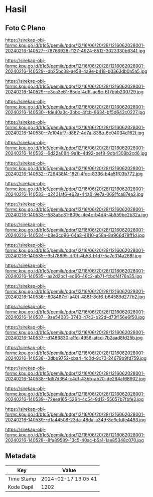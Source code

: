 # Hasil

## Foto C Plano

https://sirekap-obj-formc.kpu.go.id/b1c5/pemilu/pdpr/12/16/06/20/28/1216062028001-20240216-140527--78766928-f127-4924-8512-3023330b6341.jpg

https://sirekap-obj-formc.kpu.go.id/b1c5/pemilu/pdpr/12/16/06/20/28/1216062028001-20240216-140529--db25bc38-ae58-4a9e-b418-b0363db0a5a5.jpg

https://sirekap-obj-formc.kpu.go.id/b1c5/pemilu/pdpr/12/16/06/20/28/1216062028001-20240216-140529--c3ca3e61-85de-4dff-ae8e-6f7bbb200729.jpg

https://sirekap-obj-formc.kpu.go.id/b1c5/pemilu/pdpr/12/16/06/20/28/1216062028001-20240216-140530--fde40a3c-3bbc-4fcb-8634-bf5d643c0227.jpg

https://sirekap-obj-formc.kpu.go.id/b1c5/pemilu/pdpr/12/16/06/20/28/1216062028001-20240216-140530--7c104bf7-d887-4d7a-838a-6c04034d162f.jpg

https://sirekap-obj-formc.kpu.go.id/b1c5/pemilu/pdpr/12/16/06/20/28/1216062028001-20240216-140532--6d22a084-9a1b-4d92-bef8-9db4308b2cd6.jpg

https://sirekap-obj-formc.kpu.go.id/b1c5/pemilu/pdpr/12/16/06/20/28/1216062028001-20240216-140532--726438f4-182f-4fdc-8336-b4a51f03b772.jpg

https://sirekap-obj-formc.kpu.go.id/b1c5/pemilu/pdpr/12/16/06/20/28/1216062028001-20240216-140533--d2431af6-e62a-44a0-9e7a-0691fca87ea2.jpg

https://sirekap-obj-formc.kpu.go.id/b1c5/pemilu/pdpr/12/16/06/20/28/1216062028001-20240216-140533--583a5c31-809c-4e4c-b4d4-4b559be2b32a.jpg

https://sirekap-obj-formc.kpu.go.id/b1c5/pemilu/pdpr/12/16/06/20/28/1216062028001-20240216-140534--b8e3cd96-64a3-4810-a58a-8a966d78ff1d.jpg

https://sirekap-obj-formc.kpu.go.id/b1c5/pemilu/pdpr/12/16/06/20/28/1216062028001-20240216-140535--95f78895-df0f-4b53-b1d7-5a7c314a268f.jpg

https://sirekap-obj-formc.kpu.go.id/b1c5/pemilu/pdpr/12/16/06/20/28/1216062028001-20240216-140535--aa2d2bc1-ed66-46c2-ab71-fcbdf4f76a35.jpg

https://sirekap-obj-formc.kpu.go.id/b1c5/pemilu/pdpr/12/16/06/20/28/1216062028001-20240216-140536--608467cf-a40f-4881-8df6-b64589d277b2.jpg

https://sirekap-obj-formc.kpu.go.id/b1c5/pemilu/pdpr/12/16/06/20/28/1216062028001-20240216-140537--8ae54083-3740-47c3-b22d-d73f156e6f50.jpg

https://sirekap-obj-formc.kpu.go.id/b1c5/pemilu/pdpr/12/16/06/20/28/1216062028001-20240216-140537--d1486830-a1fd-4958-afcd-7b2aad8fd25b.jpg

https://sirekap-obj-formc.kpu.go.id/b1c5/pemilu/pdpr/12/16/06/20/28/1216062028001-20240216-140538--3dbb9752-cba4-4c0d-9c73-24679b9fd759.jpg

https://sirekap-obj-formc.kpu.go.id/b1c5/pemilu/pdpr/12/16/06/20/28/1216062028001-20240216-140538--fd57d364-c4df-43bb-ab20-de294af68902.jpg

https://sirekap-obj-formc.kpu.go.id/b1c5/pemilu/pdpr/12/16/06/20/28/1216062028001-20240216-140539--72eea165-5264-4c54-9d12-55657b7fbfe3.jpg

https://sirekap-obj-formc.kpu.go.id/b1c5/pemilu/pdpr/12/16/06/20/28/1216062028001-20240216-140539--d1a44506-23da-48da-a349-8e3efdfe4493.jpg

https://sirekap-obj-formc.kpu.go.id/b1c5/pemilu/pdpr/12/16/06/20/28/1216062028001-20240216-140528--8fa89589-13c5-40ac-b5a1-1ae85348c070.jpg


## Metadata

| Key        | Value               |
| ---------- | ------------------- |
| Time Stamp | 2024-02-17 13:05:41 |
| Kode Dapil | 1202                |



